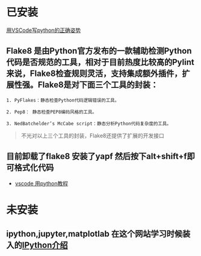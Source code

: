 # 已安装
[用VSCode写python的正确姿势](https://blog.csdn.net/agonie201218/article/details/75305043)

## Flake8 是由Python官方发布的一款辅助检测Python代码是否规范的工具，相对于目前热度比较高的Pylint来说，Flake8检查规则灵活，支持集成额外插件，扩展性强。Flake8是对下面三个工具的封装：

    1. PyFlakes：静态检查Python代码逻辑错误的工具。

    2. Pep8： 静态检查PEP8编码风格的工具。

    3. NedBatchelder’s McCabe script：静态分析Python代码复杂度的工具。

> 不光对以上三个工具的封装，Flake8还提供了扩展的开发接口

## 目前卸载了flake8 安装了yapf 然后按下alt+shift+f即可格式化代码

- [vscode 用python教程](https://blog.csdn.net/mculover666/article/details/89949496 )


# 未安装
## ipython,jupyter,matplotlab 在这个网站学习时候装入的[IPython介绍](https://blog.csdn.net/qq_39362996/article/details/82892671)